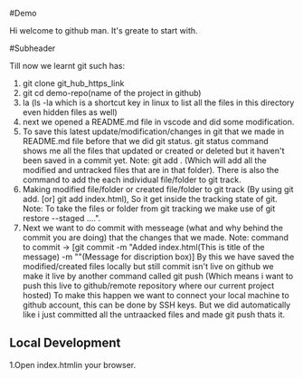 #Demo

Hi welcome to github man. It's greate to start with.

#Subheader

Till now we learnt git such has:
1. git clone git_hub_https_link
2. git cd demo-repo(name of the project in github)
3. la (ls -la which is a shortcut key in linux to list all the files in this directory even hidden files as well)
4. next we opened a README.md file in vscode and did some modification.
5. To save this latest update/modification/changes in git that  we made in README.md file before that we did git status.
   git status command shows me all the files that updated or created or deleted but it haven't been saved in a commit yet.
Note: git add . (Which will add all the modified and untracked files that are in that folder). 
      There is also the command to add the each individual file/folder to git track.
6. Making modified file/folder or created file/folder to git track (By using git add. [or] git add index.html), So it get inside the tracking state of git.
Note: To take the files or folder from git tracking we make use of git restore --staged <file>....".
7. Next we want to do commit with messeage (what and why behind the commit you are doing) that the changes that we made. 
Note: command to commit -> [git commit -m "Added index.html(This is title of the message) -m ""(Message for discription box)]
By this we have saved the modified/created files locally but still commit isn't live on github we make it live by another command called git push
(Which means i want to push this live to github/remote repository where our current project hosted)
To make this happen we want to connect your local machine to github account, this can be done by SSH keys.
But we did automatically like i just committed all the untraacked files and made git push thats it.

## Local Development

1.Open index.htmlin your browser.